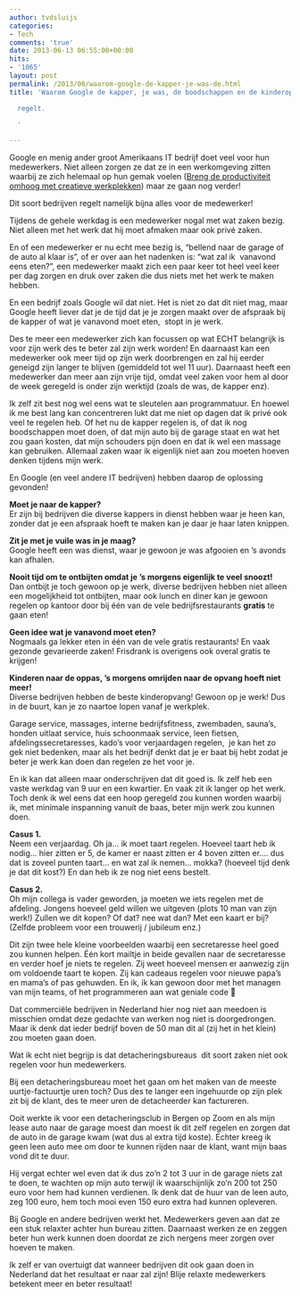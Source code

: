 ```yaml
---
author: tvdsluijs
categories:
- Tech
comments: 'true'
date: 2013-06-13 06:55:00+00:00
hits:
- '1065'
layout: post
permalink: /2013/06/waarom-google-de-kapper-je-was-de.html
title: 'Waarom Google de kapper, je was, de boodschappen en de kinderopvang

  regelt.

  '

---
```

Google en menig ander groot Amerikaans IT bedrijf doet veel voor hun medewerkers. Niet alleen zorgen ze dat ze in een werkomgeving zitten waarbij ze zich helemaal op hun gemak voelen ([Breng de productiviteit omhoog met creatieve werkplekken](https://www.vandersluijs.nl/2013/06/breng-de-productiviteit-omhoog-met-creatieve-werkplekken.html "Breng de productiviteit omhoog met creatieve werkplekken")) maar ze gaan nog verder!

Dit soort bedrijven regelt namelijk bijna alles voor de medewerker!<!--more-->

Tijdens de gehele werkdag is een medewerker nogal met wat zaken bezig. Niet alleen met het werk dat hij moet afmaken maar ook privé zaken.

En of een medewerker er nu echt mee bezig is, &#8220;bellend naar de garage of de auto al klaar is&#8221;, of er over aan het nadenken is: &#8220;wat zal ik  vanavond eens eten?&#8221;, een medewerker maakt zich een paar keer tot heel veel keer per dag zorgen en druk over zaken die dus niets met het werk te maken hebben.

En een bedrijf zoals Google wil dat niet. Het is niet zo dat dit niet mag, maar Google heeft liever dat je de tijd dat je je zorgen maakt over de afspraak bij de kapper of wat je vanavond moet eten,  stopt in je werk.

Des te meer een medewerker zich kan focussen op wat ECHT belangrijk is voor zijn werk des te beter zal zijn werk worden! En daarnaast kan een medewerker ook meer tijd op zijn werk doorbrengen en zal hij eerder geneigd zijn langer te blijven (gemiddeld tot wel 11 uur). Daarnaast heeft een medewerker dan meer aan zijn vrije tijd, omdat veel zaken voor hem al door de week geregeld is onder zijn werktijd (zoals de was, de kapper enz).

Ik zelf zit best nog wel eens wat te sleutelen aan programmatuur. En hoewel ik me best lang kan concentreren lukt dat me niet op dagen dat ik privé ook veel te regelen heb. Of het nu de kapper regelen is, of dat ik nog boodschappen moet doen, of dat mijn auto bij de garage staat en wat het zou gaan kosten, dat mijn schouders pijn doen en dat ik wel een massage kan gebruiken. Allemaal zaken waar ik eigenlijk niet aan zou moeten hoeven denken tijdens mijn werk.

En Google (en veel andere IT bedrijven) hebben daarop de oplossing gevonden!

**Moet je naar de kapper?**  
Er zijn bij bedrijven die diverse kappers in dienst hebben waar je heen kan, zonder dat je een afspraak hoeft te maken kan je daar je haar laten knippen.

**Zit je met je vuile was in je maag?**  
Google heeft een was dienst, waar je gewoon je was afgooien en &#8217;s avonds kan afhalen.

**Nooit tijd om te ontbijten omdat je &#8217;s morgens eigenlijk te veel snoozt!**  
Dan ontbijt je toch gewoon op je werk, diverse bedrijven hebben niet alleen een mogelijkheid tot ontbijten, maar ook lunch en diner kan je gewoon regelen op kantoor door bij één van de vele bedrijfsrestaurants **gratis** te gaan eten!

**Geen idee wat je vanavond moet eten?**  
Nogmaals ga lekker eten in één van de vele gratis restaurants! En vaak gezonde gevarieerde zaken! Frisdrank is overigens ook overal gratis te krijgen!

**Kinderen naar de oppas, &#8217;s morgens omrijden naar de opvang hoeft niet meer!**  
Diverse bedrijven hebben de beste kinderopvang! Gewoon op je werk! Dus in de buurt, kan je zo naartoe lopen vanaf je werkplek.

Garage service, massages, interne bedrijfsfitness, zwembaden, sauna&#8217;s, honden uitlaat service, huis schoonmaak service, leen fietsen, afdelingssecretaresses, kado&#8217;s voor verjaardagen regelen,  je kan het zo gek niet bedenken, maar als het bedrijf denkt dat je er baat bij hebt zodat je beter je werk kan doen dan regelen ze het voor je.

En ik kan dat alleen maar onderschrijven dat dit goed is. Ik zelf heb een vaste werkdag van 9 uur en een kwartier. En vaak zit ik langer op het werk. Toch denk ik wel eens dat een hoop geregeld zou kunnen worden waarbij ik, met minimale inspanning vanuit de baas, beter mijn werk zou kunnen doen.

**Casus 1.**  
Neem een verjaardag. Oh ja&#8230; ik moet taart regelen. Hoeveel taart heb ik nodig&#8230; hier zitten er 5, de kamer er naast zitten er 4 boven zitten er&#8230;. dus dat is zoveel punten taart&#8230; en wat zal ik nemen&#8230; mokka? (hoeveel tijd denk je dat dit kost?) En dan heb ik ze nog niet eens bestelt.

**Casus 2.**  
Oh mijn collega is vader geworden, ja moeten we iets regelen met de afdeling. Jongens hoeveel geld willen we uitgeven (plots 10 man van zijn werk!) Zullen we dit kopen? Of dat? nee wat dan? Met een kaart er bij? (Zelfde probleem voor een trouwerij / jubileum enz.)

Dit zijn twee hele kleine voorbeelden waarbij een secretaresse heel goed zou kunnen helpen. Één kort mailtje in beide gevallen naar de secretaresse en verder hoef je niets te regelen. Zij weet hoeveel mensen er aanwezig zijn om voldoende taart te kopen. Zij kan cadeaus regelen voor nieuwe papa&#8217;s en mama&#8217;s of pas gehuwden. En ik, ik kan gewoon door met het managen van mijn teams, of het programmeren aan wat geniale code 🙂

Dat commerciële bedrijven in Nederland hier nog niet aan meedoen is misschien omdat deze gedachte van werken nog niet is doorgedrongen. Maar ik denk dat ieder bedrijf boven de 50 man dit al (zij het in het klein) zou moeten gaan doen.

Wat ik echt niet begrijp is dat detacheringsbureaus  dit soort zaken niet ook regelen voor hun medewerkers.

Bij een detacheringsbureau moet het gaan om het maken van de meeste uurtje-factuurtje uren toch? Dus des te langer een ingehuurde op zijn plek zit bij de klant, des te meer uren de detacheerder kan factureren.

Ooit werkte ik voor een detacheringsclub in Bergen op Zoom en als mijn lease auto naar de garage moest dan moest ik dit zelf regelen en zorgen dat de auto in de garage kwam (wat dus al extra tijd koste). Echter kreeg ik geen leen auto mee om door te kunnen rijden naar de klant, want mijn baas vond dit te duur.

Hij vergat echter wel even dat ik dus zo&#8217;n 2 tot 3 uur in de garage niets zat te doen, te wachten op mijn auto terwijl ik waarschijnlijk zo&#8217;n 200 tot 250 euro voor hem had kunnen verdienen. Ik denk dat de huur van de leen auto, zeg 100 euro, hem toch mooi even 150 euro extra had kunnen opleveren.

Bij Google en andere bedrijven werkt het. Medewerkers geven aan dat ze een stuk relaxter achter hun bureau zitten. Daarnaast werken ze en zeggen beter hun werk kunnen doen doordat ze zich nergens meer zorgen over hoeven te maken.

Ik zelf er van overtuigt dat wanneer bedrijven dit ook gaan doen in Nederland dat het resultaat er naar zal zijn! Blije relaxte medewerkers betekent meer en beter resultaat!